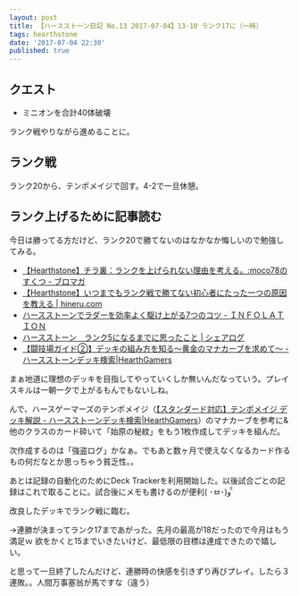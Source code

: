 ```yaml
---
layout: post
title: 【ハースストーン日記 No.13 2017-07-04】13-10 ランク17に（一時）
tags: hearthstone
date: '2017-07-04 22:30'
published: true
---
```


## クエスト
* ミニオンを合計40体破壊

ランク戦やりながら進めることに。

## ランク戦

ランク20から、テンポメイジで回す。4-2で一旦休憩。

## ランク上げるために記事読む
今日は勝ってる方だけど、ランク20で勝てないのはなかなか悔しいので勉強してみる。

* [【Hearthstone】チラ裏：ランクを上げられない理由を考える。:moco78のすくつ - ブロマガ](http://ch.nicovideo.jp/Rheahaorenoyome/blomaga/ar924379)
* [【Hearthstone】いつまでもランク戦で勝てない初心者にたった一つの原因を教える | hineru.com](http://hineru.com/1049606938/)
* [ハースストーンでラダーを効率よく駆け上がる7つのコツ - ＩＮＦＯＬＡＴＩＯＮ](http://colorcolor1128.hatenadiary.jp/entry/2016/06/21/002444)
* [ハースストーン　ランク5になるまでに思ったこと | シェアログ](http://manga-share.com/2017/01/10/post-576/)
* [【闘技場ガイド②】デッキの組み方を知る〜黄金のマナカーブを求めて〜 - ハースストーンデッキ検索|HearthGamers](http://hearthgamers.com/arena/arena_guide3)

まぁ地道に理想のデッキを目指してやっていくしか無いんだなっていう。プレイスキルは一朝一夕で上がるもんでもないしね。

んで、ハースゲーマーズのテンポメイジ（[【スタンダード対応】テンポメイジ デッキ解説 - ハースストーンデッキ検索|HearthGamers](http://hearthgamers.com/decks/meta_deck/tempo_mage_org)）のマナカーブを参考に&他のクラスのカード砕いて「始原の秘紋」をもう1枚作成してデッキを組んだ。

次作成するのは「強盗ログ」かなぁ。でもあと数ヶ月で使えなくなるカード作るもの何だなとか思っちゃう貧乏性。。

あとは記録の自動化のためにDeck Trackerを利用開始した。以後試合ごとの記録はこれで取ることに。試合後にメモも書けるのが便利( ･ㅂ･)و ̑̑

改良したデッキでランク戦に臨む。

→連勝が決まってランク17まであがった。先月の最高が18だったので今月はもう満足ｗ 欲をかくと15までいきたいけど、最低限の目標は達成できたので嬉しい。

と思って一旦終了したんだけど、連勝時の快感を引きずり再びプレイ。したら３連敗。。人間万事塞翁が馬ですな（違う）
